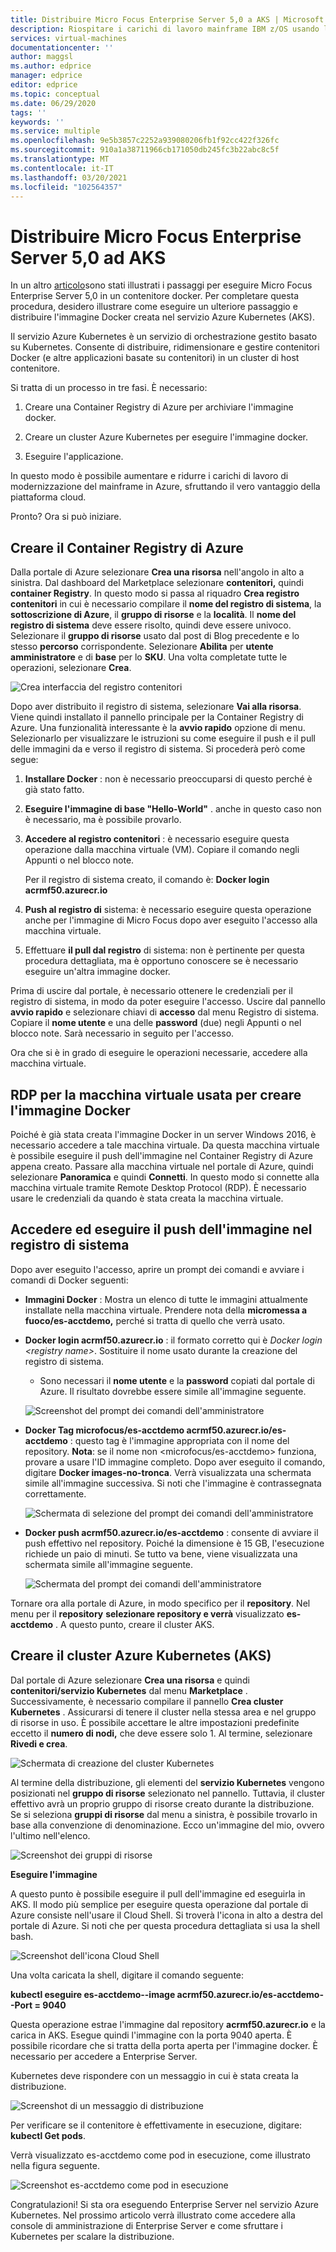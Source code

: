 ```yaml
---
title: Distribuire Micro Focus Enterprise Server 5,0 a AKS | Microsoft Docs
description: Riospitare i carichi di lavoro mainframe IBM z/OS usando l'ambiente di sviluppo e test con Micro Focus in macchine virtuali (VM) di Azure.
services: virtual-machines
documentationcenter: ''
author: maggsl
ms.author: edprice
manager: edprice
editor: edprice
ms.topic: conceptual
ms.date: 06/29/2020
tags: ''
keywords: ''
ms.service: multiple
ms.openlocfilehash: 9e5b3857c2252a939080206fb1f92cc422f326fc
ms.sourcegitcommit: 910a1a38711966cb171050db245fc3b22abc8c5f
ms.translationtype: MT
ms.contentlocale: it-IT
ms.lasthandoff: 03/20/2021
ms.locfileid: "102564357"
---
```

# <a name="deploy-micro-focus-enterprise-server-50-to-aks"></a>Distribuire Micro Focus Enterprise Server 5,0 ad AKS

In un altro [articolo](./run-enterprise-server-container.md)sono stati illustrati i passaggi per eseguire Micro Focus Enterprise Server 5,0 in un contenitore docker. Per completare questa procedura, desidero illustrare come eseguire un ulteriore passaggio e distribuire l'immagine Docker creata nel servizio Azure Kubernetes (AKS).

Il servizio Azure Kubernetes è un servizio di orchestrazione gestito basato su Kubernetes. Consente di distribuire, ridimensionare e gestire contenitori Docker (e altre applicazioni basate su contenitori) in un cluster di host contenitore.

Si tratta di un processo in tre fasi. È necessario:

1.  Creare una Container Registry di Azure per archiviare l'immagine docker.

2.  Creare un cluster Azure Kubernetes per eseguire l'immagine docker.

3.  Eseguire l'applicazione.

In questo modo è possibile aumentare e ridurre i carichi di lavoro di modernizzazione del mainframe in Azure, sfruttando il vero vantaggio della piattaforma cloud.

Pronto? Ora si può iniziare.

## <a name="create-the-azure-container-registry"></a>Creare il Container Registry di Azure

Dalla portale di Azure selezionare **Crea una risorsa** nell'angolo in alto a sinistra. Dal dashboard del Marketplace selezionare **contenitori,** quindi **container Registry**. In questo modo si passa al riquadro **Crea registro contenitori** in cui è necessario compilare il **nome del registro di sistema**, la **sottoscrizione di Azure**, il **gruppo di risorse** e la **località**. Il **nome del registro di sistema** deve essere risolto, quindi deve essere univoco. Selezionare il **gruppo di risorse** usato dal post di Blog precedente e lo stesso **percorso** corrispondente. Selezionare **Abilita** per **utente amministratore** e di **base** per lo **SKU**. Una volta completate tutte le operazioni, selezionare **Crea**.

![Crea interfaccia del registro contenitori](media/deploy-image-1.png)

Dopo aver distribuito il registro di sistema, selezionare **Vai alla risorsa**. Viene quindi installato il pannello principale per la Container Registry di Azure. Una funzionalità interessante è la **avvio rapido** opzione di menu. Selezionarlo per visualizzare le istruzioni su come eseguire il push e il pull delle immagini da e verso il registro di sistema. Si procederà però come segue:

1.  **Installare Docker** : non è necessario preoccuparsi di questo perché è già stato fatto.

2.  **Eseguire l'immagine di base "Hello-World"** . anche in questo caso non è necessario, ma è possibile provarlo.

3.  **Accedere al registro contenitori** : è necessario eseguire questa operazione dalla macchina virtuale (VM). Copiare il comando negli Appunti o nel blocco note.

    Per il registro di sistema creato, il comando è: **Docker login acrmf50.azurecr.io**

4.  **Push al registro di** sistema: è necessario eseguire questa operazione anche per l'immagine di Micro Focus dopo aver eseguito l'accesso alla macchina virtuale.

5.  Effettuare **il pull dal registro** di sistema: non è pertinente per questa procedura dettagliata, ma è opportuno conoscere se è necessario eseguire un'altra immagine docker.

Prima di uscire dal portale, è necessario ottenere le credenziali per il registro di sistema, in modo da poter eseguire l'accesso. Uscire dal pannello **avvio rapido** e selezionare chiavi di **accesso** dal menu Registro di sistema. Copiare il **nome utente** e una delle **password** (due) negli Appunti o nel blocco note. Sarà necessario in seguito per l'accesso.

Ora che si è in grado di eseguire le operazioni necessarie, accedere alla macchina virtuale.

## <a name="rdp-to-the-virtual-machine-you-used-to-create-the-docker-image"></a>RDP per la macchina virtuale usata per creare l'immagine Docker

Poiché è già stata creata l'immagine Docker in un server Windows 2016, è necessario accedere a tale macchina virtuale. Da questa macchina virtuale è possibile eseguire il push dell'immagine nel Container Registry di Azure appena creato. Passare alla macchina virtuale nel portale di Azure, quindi selezionare **Panoramica** e quindi **Connetti**. In questo modo si connette alla macchina virtuale tramite Remote Desktop Protocol (RDP). È necessario usare le credenziali da quando è stata creata la macchina virtuale.

## <a name="log-in-and-push-the-image-to-the-registry"></a>Accedere ed eseguire il push dell'immagine nel registro di sistema

Dopo aver eseguito l'accesso, aprire un prompt dei comandi e avviare i comandi di Docker seguenti:

-   **Immagini Docker** : Mostra un elenco di tutte le immagini attualmente installate nella macchina virtuale. Prendere nota della **micromessa a fuoco/es-acctdemo,** perché si tratta di quello che verrà usato.

-   **Docker login acrmf50.azurecr.io** : il formato corretto qui è *Docker login \<registry name\>*. Sostituire il nome usato durante la creazione del registro di sistema.

    -   Sono necessari il **nome utente** e la **password** copiati dal portale di Azure. Il risultato dovrebbe essere simile all'immagine seguente.

    ![Screenshot del prompt dei comandi dell'amministratore](media/deploy-image-2.png)

-   **Docker Tag microfocus/es-acctdemo acrmf50.azurecr.io/es-acctdemo** : questo tag è l'immagine appropriata con il nome del repository. **Nota**: se il nome non \<microfocus/es-acctdemo\> funziona, provare a usare l'ID immagine completo. Dopo aver eseguito il comando, digitare **Docker images-no-tronca**. Verrà visualizzata una schermata simile all'immagine successiva. Si noti che l'immagine è contrassegnata correttamente.

    ![Schermata di selezione del prompt dei comandi dell'amministratore](media/deploy-image-3.png)

-   **Docker push acrmf50.azurecr.io/es-acctdemo** : consente di avviare il push effettivo nel repository. Poiché la dimensione è 15 GB, l'esecuzione richiede un paio di minuti. Se tutto va bene, viene visualizzata una schermata simile all'immagine seguente.

    ![Schermata del prompt dei comandi dell'amministratore](media/deploy-image-4.png)

Tornare ora alla portale di Azure, in modo specifico per il **repository**. Nel menu per il **repository** **selezionare repository e verrà** visualizzato **es-acctdemo** . A questo punto, creare il cluster AKS.

## <a name="create-the-azure-kubernetes-aks-cluster"></a>Creare il cluster Azure Kubernetes (AKS)

Dal portale di Azure selezionare **Crea una risorsa** e quindi **contenitori/servizio Kubernetes** dal menu **Marketplace** . Successivamente, è necessario compilare il pannello **Crea cluster Kubernetes** . Assicurarsi di tenere il cluster nella stessa area e nel gruppo di risorse in uso. È possibile accettare le altre impostazioni predefinite eccetto il **numero di nodi,** che deve essere solo 1. Al termine, selezionare **Rivedi e crea**.

![Schermata di creazione del cluster Kubernetes](media/deploy-image-5.png)

Al termine della distribuzione, gli elementi del **servizio Kubernetes** vengono posizionati nel **gruppo di risorse** selezionato nel pannello. Tuttavia, il cluster effettivo avrà un proprio gruppo di risorse creato durante la distribuzione. Se si seleziona **gruppi di risorse** dal menu a sinistra, è possibile trovarlo in base alla convenzione di denominazione. Ecco un'immagine del mio, ovvero l'ultimo nell'elenco.

![Screenshot dei gruppi di risorse](media/deploy-image-6.png)

**Eseguire l'immagine**

A questo punto è possibile eseguire il pull dell'immagine ed eseguirla in AKS. Il modo più semplice per eseguire questa operazione dal portale di Azure consiste nell'usare il Cloud Shell. Si troverà l'icona in alto a destra del portale di Azure. Si noti che per questa procedura dettagliata si usa la shell bash.

![Screenshot dell'icona Cloud Shell](media/deploy-image-7.png)

Una volta caricata la shell, digitare il comando seguente:

**kubectl eseguire es-acctdemo--image acrmf50.azurecr.io/es-acctdemo--Port = 9040**

Questa operazione estrae l'immagine dal repository **acrmf50.azurecr.io** e la carica in AKS. Esegue quindi l'immagine con la porta 9040 aperta. È possibile ricordare che si tratta della porta aperta per l'immagine docker. È necessario per accedere a Enterprise Server.

Kubernetes deve rispondere con un messaggio in cui è stata creata la distribuzione.

![Screenshot di un messaggio di distribuzione](media/deploy-image-8.jpg)

Per verificare se il contenitore è effettivamente in esecuzione, digitare: **kubectl Get pods**.

Verrà visualizzato es-acctdemo come pod in esecuzione, come illustrato nella figura seguente.

![Screenshot es-acctdemo come pod in esecuzione](media/deploy-image-9.png)

Congratulazioni! Si sta ora eseguendo Enterprise Server nel servizio Azure Kubernetes. Nel prossimo articolo verrà illustrato come accedere alla console di amministrazione di Enterprise Server e come sfruttare i Kubernetes per scalare la distribuzione.
